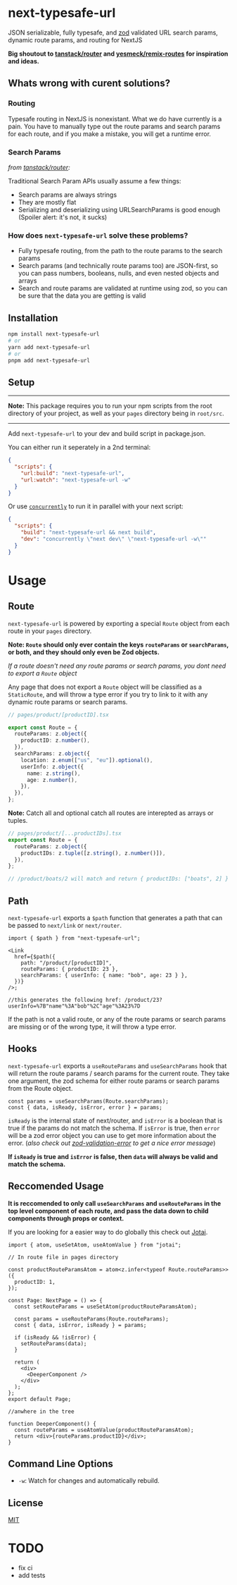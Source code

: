 # next-typesafe-url

JSON serializable, fully typesafe, and [zod](https://www.npmjs.com/package/zod) validated URL search params, dynamic route params, and routing for NextJS

**Big shoutout to [tanstack/router](https://github.com/tanstack/router) and [yesmeck/remix-routes](https://github.com/yesmeck/remix-routes) for inspiration and ideas.**

## Whats wrong with curent solutions?

### Routing

Typesafe routing in NextJS is nonexistant. What we do have currently is a pain. You have to manually type out the route params and search params for each route, and if you make a mistake, you will get a runtime error.

### Search Params

_from [tanstack/router](https://tanstack.com/router/v1/docs/guide/search-params):_

Traditional Search Param APIs usually assume a few things:

- Search params are always strings
- They are mostly flat
- Serializing and deserializing using URLSearchParams is good enough (Spoiler alert: it's not, it sucks)

### How does `next-typesafe-url` solve these problems?

- Fully typesafe routing, from the path to the route params to the search params
- Search params (and technically route params too) are JSON-first, so you can pass numbers, booleans, nulls, and even nested objects and arrays
- Search and route params are validated at runtime using zod, so you can be sure that the data you are getting is valid

## Installation

```bash
npm install next-typesafe-url
# or
yarn add next-typesafe-url
# or
pnpm add next-typesafe-url
```

## Setup

---

**Note:** This package requires you to run your npm scripts from the root directory of your project, as well as your `pages` directory being in `root/src`.

---

Add `next-typesafe-url` to your dev and build script in package.json.

You can either run it seperately in a 2nd terminal:

```json
{
  "scripts": {
    "url:build": "next-typesafe-url",
    "url:watch": "next-typesafe-url -w"
  }
}
```

Or use [`concurrently`](https://www.npmjs.com/package/concurrently) to run it in parallel with your next script:

```json
{
  "scripts": {
    "build": "next-typesafe-url && next build",
    "dev": "concurrently \"next dev\" \"next-typesafe-url -w\""
  }
}
```

# Usage

## Route

`next-typesafe-url` is powered by exporting a special `Route` object from each route in your `pages` directory.

**Note: `Route` should only ever contain the keys `routeParams` or `searchParams`, or both, and they should only even be Zod objects.**

_If a route doesn't need any route params or search params, you dont need to export a `Route` object_

Any page that does not export a `Route` object will be classified as a `StaticRoute`, and will throw a type error if you try to link to it with any dynamic route params or search params.

```ts
// pages/product/[productID].tsx

export const Route = {
  routeParams: z.object({
    productID: z.number(),
  }),
  searchParams: z.object({
    location: z.enum(["us", "eu"]).optional(),
    userInfo: z.object({
      name: z.string(),
      age: z.number(),
    }),
  }),
};
```

**Note:** Catch all and optional catch all routes are interepted as arrays or tuples.

```ts
// pages/product/[...productIDs].tsx
export const Route = {
  routeParams: z.object({
    productIDs: z.tuple([z.string(), z.number()]),
  }),
};

// /product/boats/2 will match and return { productIDs: ["boats", 2] }
```

## Path

`next-typesafe-url` exports a `$path` function that generates a path that can be passed to `next/link` or `next/router`.

```tsx
import { $path } from "next-typesafe-url";

<Link
  href={$path({
    path: "/product/[productID]",
    routeParams: { productID: 23 },
    searchParams: { userInfo: { name: "bob", age: 23 } },
  })}
/>;

//this generates the following href: /product/23?userInfo=%7B"name"%3A"bob"%2C"age"%3A23%7D
```

If the path is not a valid route, or any of the route params or search params are missing or of the wrong type, it will throw a type error.

## Hooks

`next-typesafe-url` exports a `useRouteParams` and `useSearchParams` hook that will return the route params / search params for the current route. They take one argument, the zod schema for either route params or search params from the Route object.

```tsx
const params = useSearchParams(Route.searchParams);
const { data, isReady, isError, error } = params;
```

`isReady` is the internal state of next/router, and `isError` is a boolean that is true if the params do not match the schema. If `isError` is true, then `error` will be a zod error object you can use to get more information about the error. (_also check out [zod-validation-error](https://github.com/causaly/zod-validation-error) to get a nice error message_)

**If `isReady` is true and `isError` is false, then `data` will always be valid and match the schema.**

## Reccomended Usage

**It is reccomended to only call `useSearchParams` and `useRouteParams` in the top level component of each route, and pass the data down to child components through props or context.**

If you are looking for a easier way to do globally this check out [Jotai](https://jotai.org/).

```tsx
import { atom, useSetAtom, useAtomValue } from "jotai";

// In route file in pages directory

const productRouteParamsAtom = atom<z.infer<typeof Route.routeParams>>({
  productID: 1,
});

const Page: NextPage = () => {
  const setRouteParams = useSetAtom(productRouteParamsAtom);

  const params = useRouteParams(Route.routeParams);
  const { data, isError, isReady } = params;

  if (isReady && !isError) {
    setRouteParams(data);
  }

  return (
    <div>
      <DeeperComponent />
    </div>
  );
};
export default Page;

//anwhere in the tree

function DeeperComponent() {
  const routeParams = useAtomValue(productRouteParamsAtom);
  return <div>{routeParams.productID}</div>;
}
```

## Command Line Options

- `-w`: Watch for changes and automatically rebuild.

## License

[MIT](LICENSE)

# TODO

- fix ci
- add tests
